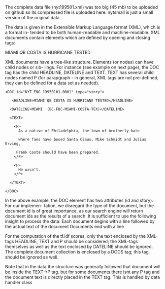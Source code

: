The complete data file (nyt199501.xml) was too big (45 mb) to be uploaded on github so its compressed file is uploaded here. 
nytsmall is just a small version of the original data.

The data is given in the Extensible Markup Language format (XML), which is a format in- tended to be both human-readable and machine-readable. XML documents contain elements which are defined by opening and closing tags:

<HEADLINE>MIAMI QB COSTA IS HURRICANE TESTED</HEADLINE>

XML documents have a tree-like structure. Elements (or nodes) can have child nodes or sib- lings. For instance (see example on next page), the DOC tag has the child HEADLINE, DATELINE and TEXT. TEXT has several child nodes named P (for parapgraph - in general, XML tags are
not pre-defined, they can be defined for a data set as needed).

```
<DOC id="NYT_ENG_19950101.0001" type="story">

   <HEADLINE>MIAMI QB COSTA IS HURRICANE TESTED</HEADLINE>

  <DATELINE>MIAMI  (BC-FBC-MIAMI-COSTA-TEX)</DATELINE>
  
  <TEXT>
  
    <P>
      As a native of Philadelphia, the town of brotherly hate
  
      where fans have booed Santa Claus, Mike Schmidt and Julius Erving,
  
     Frank Costa should have been prepared.
    </P>
  
    <P>
      He wasn’t.
    </P>
  
  </TEXT>

</DOC>
```

In the above example, the DOC element has two attributes (id and story). For our implemen- tation, we disregard the type of the document, but the document id is of great importance, as our search engine will return document ids as the results of a search.
It is sufficient to use the following insight to process the data:
Each document begins with a line
<DOC id="...">
followed by the actual text of the document Documents end with a line </DOC>

For the computation of the tf.idf scores, only the text enclosed by the XML-tags HEADLINE, TEXT and P should be considered; the XML-tags themselves as well as the text enclosed by DATELINE should be ignored. The complete document collection is enclosed by a DOCS tag; this tag should be ignored as well.


Note that in the data the structure was generally followed that document will be inside the TEXT->P tag. but for some documents there isnt any P tag and the document text is directly placed in the TEXT tag. This is handled by data handler class 
